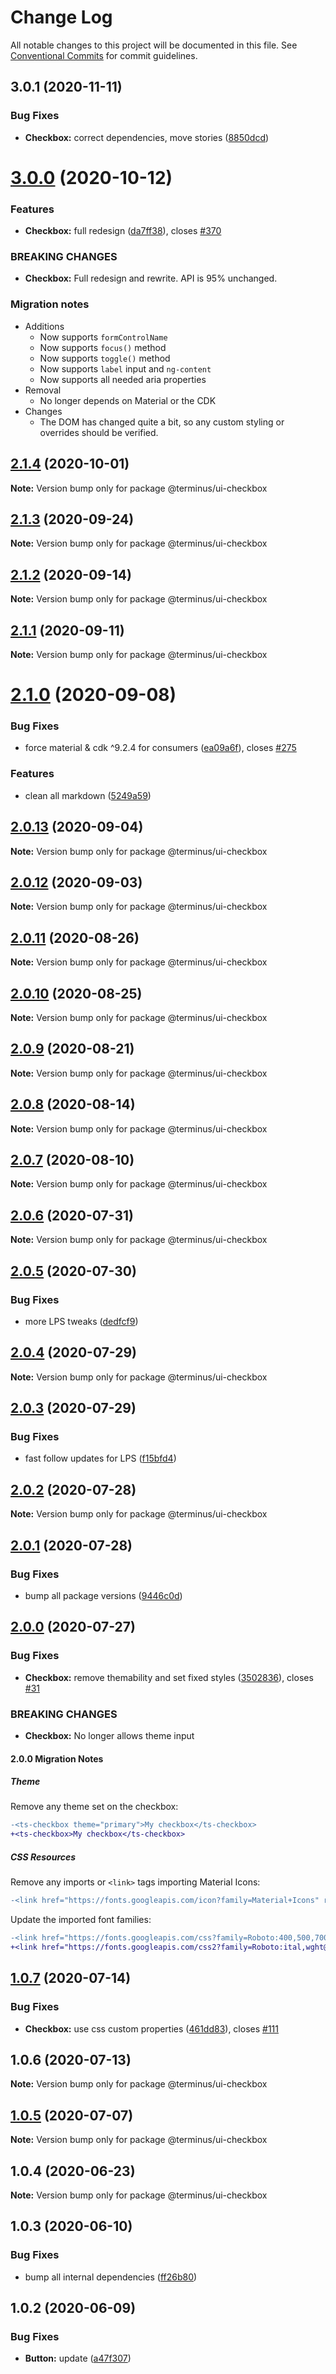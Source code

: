 # Change Log

All notable changes to this project will be documented in this file.
See [Conventional Commits](https://conventionalcommits.org) for commit guidelines.

## 3.0.1 (2020-11-11)


### Bug Fixes

* **Checkbox:** correct dependencies, move stories ([8850dcd](https://github.com/GetTerminus/terminus-oss/commit/8850dcdb95d10008dcd282ca9495fe277b778e85))





# [3.0.0](https://github.com/GetTerminus/terminus-oss/compare/@terminus/ui-checkbox@2.1.4...@terminus/ui-checkbox@3.0.0) (2020-10-12)


### Features

* **Checkbox:** full redesign ([da7ff38](https://github.com/GetTerminus/terminus-oss/commit/da7ff381946f87941477a61827bb6084c7b0f9ea)), closes [#370](https://github.com/GetTerminus/terminus-oss/issues/370)


### BREAKING CHANGES

* **Checkbox:** Full redesign and rewrite. API is 95% unchanged.

### Migration notes

- Additions
    - Now supports `formControlName`
    - Now supports `focus()` method
    - Now supports `toggle()` method
    - Now supports `label` input and `ng-content`
    - Now supports all needed aria properties
- Removal
    - No longer depends on Material or the CDK
- Changes
    - The DOM has changed quite a bit, so any custom styling or overrides should be verified.





## [2.1.4](https://github.com/GetTerminus/terminus-oss/compare/@terminus/ui-checkbox@2.1.3...@terminus/ui-checkbox@2.1.4) (2020-10-01)

**Note:** Version bump only for package @terminus/ui-checkbox





## [2.1.3](https://github.com/GetTerminus/terminus-oss/compare/@terminus/ui-checkbox@2.1.2...@terminus/ui-checkbox@2.1.3) (2020-09-24)

**Note:** Version bump only for package @terminus/ui-checkbox





## [2.1.2](https://github.com/GetTerminus/terminus-oss/compare/@terminus/ui-checkbox@2.1.1...@terminus/ui-checkbox@2.1.2) (2020-09-14)

**Note:** Version bump only for package @terminus/ui-checkbox





## [2.1.1](https://github.com/GetTerminus/terminus-oss/compare/@terminus/ui-checkbox@2.1.0...@terminus/ui-checkbox@2.1.1) (2020-09-11)

**Note:** Version bump only for package @terminus/ui-checkbox





# [2.1.0](https://github.com/GetTerminus/terminus-oss/compare/@terminus/ui-checkbox@2.0.13...@terminus/ui-checkbox@2.1.0) (2020-09-08)


### Bug Fixes

* force material & cdk ^9.2.4 for consumers ([ea09a6f](https://github.com/GetTerminus/terminus-oss/commit/ea09a6ff88a1ea239fe0e24cb011abfb3ffc8908)), closes [#275](https://github.com/GetTerminus/terminus-oss/issues/275)


### Features

* clean all markdown ([5249a59](https://github.com/GetTerminus/terminus-oss/commit/5249a59486be63b6d9a0be7a801defb9b6adcedc))





## [2.0.13](https://github.com/GetTerminus/terminus-oss/compare/@terminus/ui-checkbox@2.0.12...@terminus/ui-checkbox@2.0.13) (2020-09-04)

**Note:** Version bump only for package @terminus/ui-checkbox





## [2.0.12](https://github.com/GetTerminus/terminus-oss/compare/@terminus/ui-checkbox@2.0.11...@terminus/ui-checkbox@2.0.12) (2020-09-03)

**Note:** Version bump only for package @terminus/ui-checkbox

## [2.0.11](https://github.com/GetTerminus/terminus-oss/compare/@terminus/ui-checkbox@2.0.10...@terminus/ui-checkbox@2.0.11) (2020-08-26)

**Note:** Version bump only for package @terminus/ui-checkbox

## [2.0.10](https://github.com/GetTerminus/terminus-oss/compare/@terminus/ui-checkbox@2.0.9...@terminus/ui-checkbox@2.0.10) (2020-08-25)

**Note:** Version bump only for package @terminus/ui-checkbox

## [2.0.9](https://github.com/GetTerminus/terminus-oss/compare/@terminus/ui-checkbox@2.0.8...@terminus/ui-checkbox@2.0.9) (2020-08-21)

**Note:** Version bump only for package @terminus/ui-checkbox

## [2.0.8](https://github.com/GetTerminus/terminus-oss/compare/@terminus/ui-checkbox@2.0.7...@terminus/ui-checkbox@2.0.8) (2020-08-14)

**Note:** Version bump only for package @terminus/ui-checkbox

## [2.0.7](https://github.com/GetTerminus/terminus-oss/compare/@terminus/ui-checkbox@2.0.6...@terminus/ui-checkbox@2.0.7) (2020-08-10)

**Note:** Version bump only for package @terminus/ui-checkbox

## [2.0.6](https://github.com/GetTerminus/terminus-oss/compare/@terminus/ui-checkbox@2.0.5...@terminus/ui-checkbox@2.0.6) (2020-07-31)

**Note:** Version bump only for package @terminus/ui-checkbox

## [2.0.5](https://github.com/GetTerminus/terminus-oss/compare/@terminus/ui-checkbox@2.0.4...@terminus/ui-checkbox@2.0.5) (2020-07-30)

### Bug Fixes

* more LPS tweaks ([dedfcf9](https://github.com/GetTerminus/terminus-oss/commit/dedfcf947e3bcd33041b388ccab9bcc5bf273f51))

## [2.0.4](https://github.com/GetTerminus/terminus-oss/compare/@terminus/ui-checkbox@2.0.3...@terminus/ui-checkbox@2.0.4) (2020-07-29)

**Note:** Version bump only for package @terminus/ui-checkbox

## [2.0.3](https://github.com/GetTerminus/terminus-oss/compare/@terminus/ui-checkbox@2.0.2...@terminus/ui-checkbox@2.0.3) (2020-07-29)

### Bug Fixes

* fast follow updates for LPS ([f15bfd4](https://github.com/GetTerminus/terminus-oss/commit/f15bfd4fa088da2fea76e9964c664bad8844e740))

## [2.0.2](https://github.com/GetTerminus/terminus-oss/compare/@terminus/ui-checkbox@2.0.1...@terminus/ui-checkbox@2.0.2) (2020-07-28)

**Note:** Version bump only for package @terminus/ui-checkbox

## [2.0.1](https://github.com/GetTerminus/terminus-oss/compare/@terminus/ui-checkbox@2.0.0...@terminus/ui-checkbox@2.0.1) (2020-07-28)

### Bug Fixes

* bump all package versions ([9446c0d](https://github.com/GetTerminus/terminus-oss/commit/9446c0d5cde3bd693cfba7cabbfd2db443a47b00))

## [2.0.0](https://github.com/GetTerminus/terminus-oss/compare/@terminus/ui-checkbox@1.0.7...@terminus/ui-checkbox@2.0.0) (2020-07-27)

### Bug Fixes

* **Checkbox:** remove themability and set fixed styles ([3502836](https://github.com/GetTerminus/terminus-oss/commit/350283666e2b764c307dec68d2799b48d2387257)), closes [#31](https://github.com/GetTerminus/terminus-oss/issues/31)

### BREAKING CHANGES

* **Checkbox:** No longer allows theme input

#### 2.0.0 Migration Notes

##### Theme

Remove any theme set on the checkbox:

```diff
-<ts-checkbox theme="primary">My checkbox</ts-checkbox>
+<ts-checkbox>My checkbox</ts-checkbox>
```

##### CSS Resources

Remove any imports or `<link>` tags importing Material Icons:

```diff
-<link href="https://fonts.googleapis.com/icon?family=Material+Icons" rel="stylesheet">
```

Update the imported font families:

```diff
-<link href="https://fonts.googleapis.com/css?family=Roboto:400,500,700" rel="stylesheet">
+<link href="https://fonts.googleapis.com/css2?family=Roboto:ital,wght@0,400;0,500;0,700;1,400&display=swap" rel="stylesheet">
```

## [1.0.7](https://github.com/GetTerminus/terminus-oss/compare/@terminus/ui-checkbox@1.0.6...@terminus/ui-checkbox@1.0.7) (2020-07-14)

### Bug Fixes

* **Checkbox:** use css custom properties ([461dd83](https://github.com/GetTerminus/terminus-oss/commit/461dd83ad6d371700a82a508f24353d74d81bfd0)), closes [#111](https://github.com/GetTerminus/terminus-oss/issues/111)

## 1.0.6 (2020-07-13)

**Note:** Version bump only for package @terminus/ui-checkbox

## [1.0.5](https://github.com/GetTerminus/terminus-oss/compare/@terminus/ui-checkbox@1.0.4...@terminus/ui-checkbox@1.0.5) (2020-07-07)

**Note:** Version bump only for package @terminus/ui-checkbox

## 1.0.4 (2020-06-23)

**Note:** Version bump only for package @terminus/ui-checkbox

## 1.0.3 (2020-06-10)

### Bug Fixes

* bump all internal dependencies ([ff26b80](https://github.com/GetTerminus/terminus-oss/commit/ff26b806bb599401f006996be5b567a378e68ef3))

## 1.0.2 (2020-06-09)

### Bug Fixes

* **Button:** update ([a47f307](https://github.com/GetTerminus/terminus-oss/commit/a47f30757b9216d6ee76788c117e76eacf5289e5))
